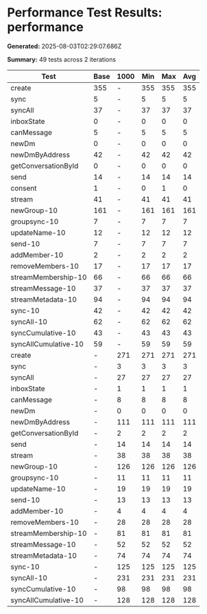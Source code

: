 # Performance Test Results: performance

**Generated:** 2025-08-03T02:29:07.686Z

**Summary:** 49 tests across 2 iterations

| Test                 | Base | 1000 | Min | Max | Avg |
| -------------------- | ---- | ---- | --- | --- | --- |
| create               | 355  | -    | 355 | 355 | 355 |
| sync                 | 5    | -    | 5   | 5   | 5   |
| syncAll              | 37   | -    | 37  | 37  | 37  |
| inboxState           | 0    | -    | 0   | 0   | 0   |
| canMessage           | 5    | -    | 5   | 5   | 5   |
| newDm                | 0    | -    | 0   | 0   | 0   |
| newDmByAddress       | 42   | -    | 42  | 42  | 42  |
| getConversationById  | 0    | -    | 0   | 0   | 0   |
| send                 | 14   | -    | 14  | 14  | 14  |
| consent              | 1    | -    | 0   | 1   | 0   |
| stream               | 41   | -    | 41  | 41  | 41  |
| newGroup-10          | 161  | -    | 161 | 161 | 161 |
| groupsync-10         | 7    | -    | 7   | 7   | 7   |
| updateName-10        | 12   | -    | 12  | 12  | 12  |
| send-10              | 7    | -    | 7   | 7   | 7   |
| addMember-10         | 2    | -    | 2   | 2   | 2   |
| removeMembers-10     | 17   | -    | 17  | 17  | 17  |
| streamMembership-10  | 66   | -    | 66  | 66  | 66  |
| streamMessage-10     | 37   | -    | 37  | 37  | 37  |
| streamMetadata-10    | 94   | -    | 94  | 94  | 94  |
| sync-10              | 42   | -    | 42  | 42  | 42  |
| syncAll-10           | 62   | -    | 62  | 62  | 62  |
| syncCumulative-10    | 43   | -    | 43  | 43  | 43  |
| syncAllCumulative-10 | 59   | -    | 59  | 59  | 59  |
| create               | -    | 271  | 271 | 271 | 271 |
| sync                 | -    | 3    | 3   | 3   | 3   |
| syncAll              | -    | 27   | 27  | 27  | 27  |
| inboxState           | -    | 1    | 1   | 1   | 1   |
| canMessage           | -    | 8    | 8   | 8   | 8   |
| newDm                | -    | 0    | 0   | 0   | 0   |
| newDmByAddress       | -    | 111  | 111 | 111 | 111 |
| getConversationById  | -    | 2    | 2   | 2   | 2   |
| send                 | -    | 14   | 14  | 14  | 14  |
| stream               | -    | 38   | 38  | 38  | 38  |
| newGroup-10          | -    | 126  | 126 | 126 | 126 |
| groupsync-10         | -    | 11   | 11  | 11  | 11  |
| updateName-10        | -    | 19   | 19  | 19  | 19  |
| send-10              | -    | 13   | 13  | 13  | 13  |
| addMember-10         | -    | 4    | 4   | 4   | 4   |
| removeMembers-10     | -    | 28   | 28  | 28  | 28  |
| streamMembership-10  | -    | 81   | 81  | 81  | 81  |
| streamMessage-10     | -    | 52   | 52  | 52  | 52  |
| streamMetadata-10    | -    | 74   | 74  | 74  | 74  |
| sync-10              | -    | 125  | 125 | 125 | 125 |
| syncAll-10           | -    | 231  | 231 | 231 | 231 |
| syncCumulative-10    | -    | 98   | 98  | 98  | 98  |
| syncAllCumulative-10 | -    | 128  | 128 | 128 | 128 |
